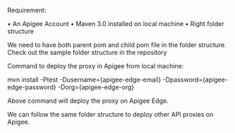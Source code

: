 Requirement:

•	An Apigee Account
•	Maven 3.0 installed on local machine
•	Right folder structure

We need to have both parent pom and child pom file in the folder structure. Check out the sample folder structure in the repository

Command to deploy the proxy in Apigee from local machine:

mvn install -Ptest -Dusername={apigee-edge-email} -Dpassword={apigee-edge-password} -Dorg={apigee-edge-org}


Above command will deploy the proxy on Apigee Edge.

We can follow the same folder structure to deploy other API proxies on Apigee.


